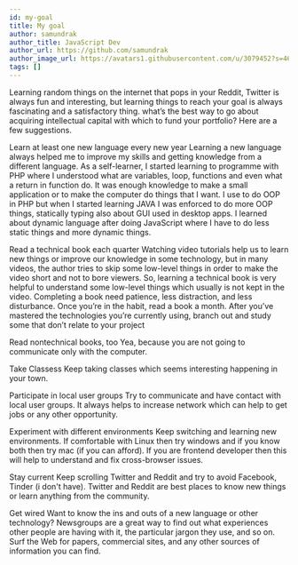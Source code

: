 ```yaml
---
id: my-goal
title: My goal
author: samundrak
author_title: JavaScript Dev
author_url: https://github.com/samundrak
author_image_url: https://avatars1.githubusercontent.com/u/3079452?s=460&u=e5bd48488cb71b665ea5403192c6b8a963644a08&v=4
tags: []
---
```


Learning random things on the internet that pops in your Reddit, Twitter is always fun and interesting, but learning things to reach your goal is always fascinating and a satisfactory thing. what’s the best way to go about acquiring intellectual capital with which to fund your portfolio? Here are a few suggestions.

<!-- truncate -->

Learn at least one new language every new year
Learning a new language always helped me to improve my skills and getting knowledge from a different language. As a self-learner, I started learning to programme with PHP where I understood what are variables, loop, functions and even what a return in function do. It was enough knowledge to make a small application or to make the computer do things that I want. I use to do OOP in PHP but when I started learning JAVA I was enforced to do more OOP things, statically typing also about GUI used in desktop apps. I learned about dynamic language after doing JavaScript where I have to do less static things and more dynamic things.

Read a technical book each quarter
Watching video tutorials help us to learn new things or improve our knowledge in some technology, but in many videos, the author tries to skip some low-level things in order to make the video short and not to bore viewers. So, learning a technical book is very helpful to understand some low-level things which usually is not kept in the video. Completing a book need patience, less distraction, and less disturbance. Once you’re in the habit, read a book a month. After you’ve mastered the technologies you’re currently using, branch out and study some that don’t relate to your project

Read nontechnical books, too
Yea, because you are not going to communicate only with the computer.

Take Classess
Keep taking classes which seems interesting happening in your town.

Participate in local user groups
Try to communicate and have contact with local user groups. It always helps to increase network which can help to get jobs or any other opportunity.

Experiment with different environments
Keep switching and learning new environments. If comfortable with Linux then try windows and if you know both then try mac (if you can afford). If you are frontend developer then this will help to understand and fix cross-browser issues.

Stay current
Keep scrolling Twitter and Reddit and try to avoid Facebook, Tinder (i don't have). Twitter and Reddit are best places to know new things or learn anything from the community.

Get wired
Want to know the ins and outs of a new language or other technology? Newsgroups are a great way to find out what experiences other people are having with it, the particular jargon they use, and so on. Surf the Web for papers, commercial sites, and any other sources of information you can find.

